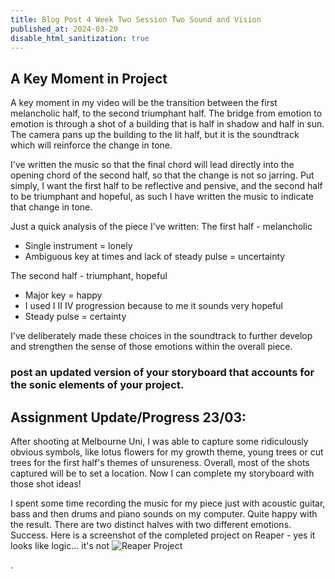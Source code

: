```yaml
---
title: Blog Post 4 Week Two Session Two Sound and Vision
published_at: 2024-03-20
disable_html_sanitization: true
---
```


## A Key Moment in Project
A key moment in my video will be the transition between the first melancholic half, to the second triumphant half. The bridge from emotion to emotion is through a shot of a building that is half in shadow and half in sun. The camera pans up the building to the lit half, but it is the soundtrack which will reinforce the change in tone.

I've written the music so that the final chord will lead directly into the opening chord of the second half, so that the change is not so jarring. Put simply, I want the first half to be reflective and pensive, and the second half to be triumphant and hopeful, as such I have written the music to indicate that change in tone. 

Just a quick analysis of the piece I've written:
The first half - melancholic
- Single instrument = lonely
- Ambiguous key at times and lack of steady pulse = uncertainty

The second half - triumphant, hopeful
- Major key = happy
- I used I II IV progression because to me it sounds very hopeful
- Steady pulse = certainty

I've deliberately made these choices in the soundtrack to further develop and strengthen the sense of those emotions within the overall piece.

### post an updated version of your storyboard that accounts for the sonic elements of your project.


## Assignment Update/Progress 23/03: 
After shooting at Melbourne Uni, I was able to capture some ridiculously obvious symbols, like lotus flowers for my growth theme, young trees or cut trees for the first half's themes of unsureness. Overall, most of the shots captured will be to set a location. Now I can complete my storyboard with those shot ideas!

I spent some time recording the music for my piece just with acoustic guitar, bass and then drums and piano sounds on my computer. Quite happy with the result. There are two distinct halves with two different emotions. Success. Here is a screenshot of the completed project on Reaper - yes it looks like logic... it's not
![Reaper Project](/w02s2/DMS1_Reaper.PNG)

.


